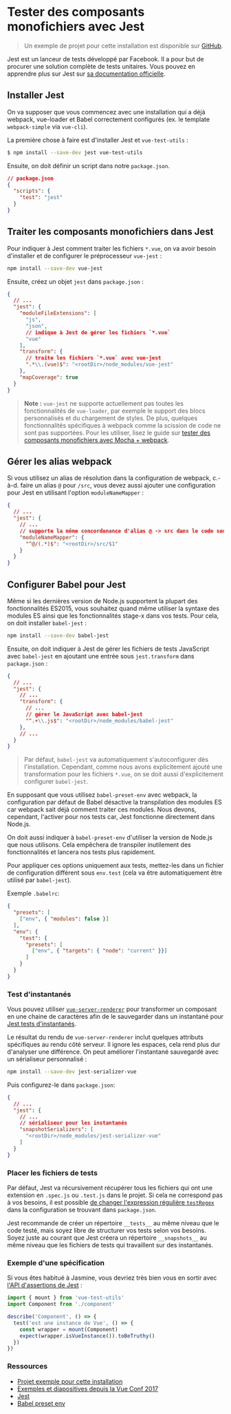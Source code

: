 # Tester des composants monofichiers avec Jest

> Un exemple de projet pour cette installation est disponible sur [GitHub](https://github.com/vuejs/vue-test-utils-jest-example).

Jest est un lanceur de tests développé par Facebook. Il a pour but de procurer une solution complète de tests unitaires. Vous pouvez en apprendre plus sur Jest sur [sa documentation officielle](https://facebook.github.io/jest/).

## Installer Jest

On va supposer que vous commencez avec une installation qui a déjà webpack, vue-loader et Babel correctement configurés (ex. le template `webpack-simple` via `vue-cli`).

La première chose à faire est d'installer Jest et `vue-test-utils` :

```bash
$ npm install --save-dev jest vue-test-utils
```

Ensuite, on doit définir un script dans notre `package.json`.

```json
// package.json
{
  "scripts": {
    "test": "jest"
  }
}
```

## Traiter les composants monofichiers dans Jest

Pour indiquer à Jest comment traiter les fichiers `*.vue`, on va avoir besoin d'installer et de configurer le préprocesseur `vue-jest` : 

``` bash
npm install --save-dev vue-jest
```

Ensuite, créez un objet `jest` dans `package.json` :

``` json
{
  // ...
  "jest": {
    "moduleFileExtensions": [
      "js",
      "json",
      // indique à Jest de gérer les fichiers `*.vue`
      "vue"
    ],
    "transform": {
      // traite les fichiers `*.vue` avec vue-jest
      ".*\\.(vue)$": "<rootDir>/node_modules/vue-jest"
    },
    "mapCoverage": true
  }
}
```

> **Note :** `vue-jest` ne supporte actuellement pas toutes les fonctionnalités de `vue-loader`, par exemple le support des blocs personnalisés et du chargement de styles. De plus, quelques fonctionnalités spécifiques à webpack comme la scission de code ne sont pas supportées. Pour les utiliser, lisez le guide sur [tester des composants monofichiers avec Mocha + webpack](./testing-SFCs-with-mocha-webpack.md).

## Gérer les alias webpack

Si vous utilisez un alias de résolution dans la configuration de webpack, c.-à-d. faire un alias `@` pour `/src`, vous devez aussi ajouter une configuration pour Jest en utilisant l'option `moduleNameMapper` :

``` json
{
  // ...
  "jest": {
    // ...
    // supporte la même concordonance d'alias @ -> src dans le code source
    "moduleNameMapper": {
      "^@/(.*)$": "<rootDir>/src/$1"
    }
  }
}
```

## Configurer Babel pour Jest

Même si les dernières version de Node.js supportent la plupart des fonctionnalités ES2015, vous souhaitez quand même utiliser la syntaxe des modules ES ainsi que les fonctionnalités stage-x dans vos tests. Pour cela, on doit installer `babel-jest` :

``` bash
npm install --save-dev babel-jest
```

Ensuite, on doit indiquer à Jest de gérer les fichiers de tests JavaScript avec `babel-jest` en ajoutant une entrée sous `jest.transform` dans `package.json` :

``` json
{
  // ...
  "jest": {
    // ...
    "transform": {
      // ...
      // gérer le JavaScript avec babel-jest
      "^.+\\.js$": "<rootDir>/node_modules/babel-jest"
    },
    // ...
  }
}
```

> Par défaut, `babel-jest` va automatiquement s'autoconfigurer dès l'installation. Cependant, comme nous avons explicitement ajouté une transformation pour les fichiers `*.vue`, on se doit aussi d'explicitement configurer `babel-jest`.

En supposant que vous utilisez `babel-preset-env` avec webpack, la configuration par défaut de Babel désactive la transpilation des modules ES car webpack sait déjà comment traiter ces modules. Nous devons, cependant, l'activer pour nos tests car, Jest fonctionne directement dans Node.js.

On doit aussi indiquer à `babel-preset-env` d'utiliser la version de Node.js que nous utilisons. Cela empêchera de transpiler inutilement des fonctionnalités et lancera nos tests plus rapidement.

Pour appliquer ces options uniquement aux tests, mettez-les dans un fichier de configuration différent sous `env.test` (cela va être automatiquement être utilisé par `babel-jest`).

Exemple `.babelrc`:

``` json
{
  "presets": [
    ["env", { "modules": false }]
  ],
  "env": {
    "test": {
      "presets": [
        ["env", { "targets": { "node": "current" }}]
      ]
    }
  }
}
```

### Test d'instantanés

Vous pouvez utiliser [`vue-server-renderer`](https://github.com/vuejs/vue/tree/dev/packages/vue-server-renderer) pour transformer un composant en une chaine de caractères afin de le sauvegarder dans un instantané pour [Jest tests d'instantanés](https://facebook.github.io/jest/docs/en/snapshot-testing.html).

Le résultat du rendu de `vue-server-renderer` inclut quelques attributs spécifiques au rendu côté serveur. Il ignore les espaces, cela rend plus dur d'analyser une différence. On peut améliorer l'instantané sauvegardé avec un sérialiseur personnalisé :

``` bash
npm install --save-dev jest-serializer-vue
```

Puis configurez-le dans `package.json`:

``` json
{
  // ...
  "jest": {
    // ...
    // sérialiseur pour les instantanés
    "snapshotSerializers": [
      "<rootDir>/node_modules/jest-serializer-vue"
    ]
  }
}
```

### Placer les fichiers de tests

Par défaut, Jest va récursivement récupérer tous les fichiers qui ont une extension en `.spec.js` ou `.test.js` dans le projet. Si cela ne correspond pas à vos besoins, il est possible [de changer l'expression régulière `testRegex`](https://facebook.github.io/jest/docs/en/configuration.html#testregex-string) dans la configuration se trouvant dans `package.json`.

Jest recommande de créer un répertoire `__tests__` au même niveau que le code testé, mais soyez libre de structurer vos tests selon vos besoins. Soyez juste au courant que Jest créera un répertoire `__snapshots__` au même niveau que les fichiers de tests qui travaillent sur des instantanés.

### Exemple d'une spécification

Si vous êtes habitué à Jasmine, vous devriez très bien vous en sortir avec [l'API d'assertions de Jest](https://facebook.github.io/jest/docs/en/expect.html#content) :

```js
import { mount } from 'vue-test-utils'
import Component from './component'

describe('Component', () => {
  test('est une instance de Vue', () => {
    const wrapper = mount(Component)
    expect(wrapper.isVueInstance()).toBeTruthy()
  })
})
```

### Ressources

- [Projet exemple pour cette installation](https://github.com/vuejs/vue-test-utils-jest-example)
- [Exemples et diapositives depuis la Vue Conf 2017](https://github.com/codebryo/vue-testing-with-jest-conf17)
- [Jest](https://facebook.github.io/jest/)
- [Babel preset env](https://github.com/babel/babel-preset-env)
